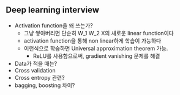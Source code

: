 ## Deep learning interview
- Activation function을 왜 쓰는가?
    - 그냥 쌓아버리면 단순히 W_1 W_2 X의 새로운 linear function이다
    - activation function을 통해 non linear하게 학습이 가능하다
    - 이런식으로 학습하면 Universal approximation theorem 가능.
        - ReLU를 사용함으로써, gradient vanishing 문제를 해결
- Data가 적을 때는?
- Cross validation
- Cross entropy 관련?
- bagging, boosting 차이?


